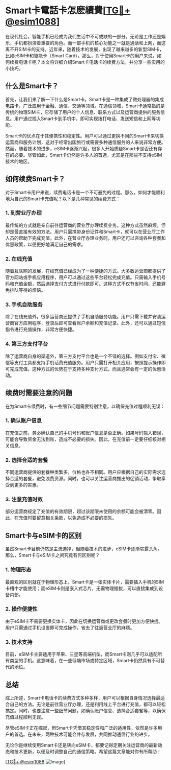 # Smart卡電話卡怎麽續費[[TG💪+ @esim1088](https://t.me/s/esim1088)]

在现代社会，智能手机已经成为我们生活中不可或缺的一部分。无论是工作还是娱乐，手机都扮演着重要的角色。而一部手机的核心功能之一就是通话和上网，而这离不开SIM卡的支持。近年来，随着技术的发展，出现了越来越多的新型SIM卡，比如eSIM卡和智能卡（Smart Card）。那么，对于使用Smart卡的用户来说，如何续费电话卡呢？本文将详细介绍Smart卡电话卡的续费方法，并分享一些实用的小技巧。

## 什么是Smart卡？

首先，让我们来了解一下什么是Smart卡。Smart卡是一种集成了微处理器的集成电路卡，广泛应用于金融、通信、交通等领域。在通信领域，Smart卡通常指的是传统的物理SIM卡，它存储了用户的个人信息、联系方式以及运营商提供的服务信息。用户通过插入Smart卡到手机中，即可实现拨打电话、发送短信和上网等功能。

Smart卡的优点在于其便携性和稳定性。用户可以通过更换不同的Smart卡来切换运营商和服务计划，这对于经常出国旅行或需要多种通信服务的人来说非常方便。然而，随着技术的进步，eSIM卡逐渐兴起，很多人开始质疑Smart卡是否还有存在的必要。尽管如此，Smart卡仍然是许多人的首选，尤其是在那些不支持eSIM技术的地区。

## 如何续费Smart卡？

对于Smart卡用户来说，续费电话卡是一个不可避免的过程。那么，如何才能顺利地为自己的Smart卡充值呢？以下是几种常见的续费方式：

### 1. 到营业厅办理

最传统的方式就是亲自前往运营商的营业厅办理续费业务。这种方式虽然麻烦，但却是最直接有效的方法。用户只需携带身份证件和Smart卡，就可以在营业厅工作人员的帮助下完成充值。此外，在营业厅办理业务时，用户还可以咨询各种套餐和优惠政策，以便更好地满足自己的需求。

### 2. 在线充值

随着互联网的发展，在线充值已经成为了一种便捷的方式。大多数运营商都提供了官方网站或手机应用程序，用户可以通过这些平台轻松完成充值。只需输入手机号码和充值金额，然后选择支付方式进行付款即可。这种方式不仅节省时间，还能避免排队等待的烦恼。

### 3. 手机自助服务

除了在线充值外，很多运营商还提供了手机自助服务功能。用户只需下载并安装运营商官方应用程序，登录后即可查看账户余额和充值记录。此外，还可以通过短信指令进行充值操作，非常方便快捷。

### 4. 第三方支付平台

除了运营商自身的渠道外，第三方支付平台也是一个不错的选择。例如支付宝、微信等支付工具都支持手机话费充值服务。用户只需打开相关应用，按照提示操作即可完成充值。这种方式的优势在于支持多种支付方式，而且通常会有一定的优惠活动。

## 续费时需要注意的问题

在为Smart卡续费时，有一些细节问题需要特别注意，以确保充值过程顺利无误：

### 1. 确认账户信息

在充值之前，务必确认自己的手机号码和账户信息是否正确。如果号码输入错误，可能会导致资金无法到账，造成不必要的损失。因此，在充值前一定要仔细核对相关信息。

### 2. 选择合适的套餐

不同运营商提供的套餐种类繁多，价格也各不相同。用户应根据自己的实际需求选择合适的套餐，避免浪费资源。同时，也可以关注运营商推出的促销活动，争取享受到更多的实惠。

### 3. 注意充值时效

部分运营商规定了充值的有效期限，超过该期限未使用的余额可能会被清零。因此，在充值时要留意相关条款，以免造成不必要的损失。

## Smart卡与eSIM卡的区别

虽然Smart卡目前仍然是主流选择，但随着技术的进步，eSIM卡逐渐崭露头角。那么，Smart卡与eSIM卡之间究竟有何区别呢？

### 1. 物理形态

最直观的区别就在于物理形态上。Smart卡是一张实体卡片，需要插入手机的SIM卡槽中才能使用；而eSIM卡则是嵌入式芯片，无需物理插拔，可以直接集成到设备内部。

### 2. 操作便捷性

由于eSIM卡不需要更换实体卡，因此在切换运营商或更改套餐时更加方便快捷。用户只需通过手机设置即可完成操作，省去了往返营业厅的麻烦。

### 3. 技术支持

目前，eSIM卡主要适用于苹果、三星等高端机型，而Smart卡则几乎可以适配所有类型的手机。这意味着，在一些低端市场或特定区域，Smart卡仍然具有不可替代的地位。

## 总结

综上所述，Smart卡电话卡的续费方式多种多样，用户可以根据自身情况选择最适合自己的方法。无论是前往营业厅办理，还是利用线上平台进行充值，都可以轻松搞定。同时，也要注意一些细节问题，如确认账户信息、选择合适套餐等，以确保充值过程顺利无误。

尽管eSIM卡正在崛起，但Smart卡凭借其稳定性和广泛的适用性，依然是许多用户的首选。在未来，两种技术可能会并存发展，共同推动通信行业的进步。

无论你是继续使用Smart卡还是转向eSIM卡，都要记得定期关注运营商的最新动态和技术更新，以便及时调整自己的通信策略。希望这篇文章能对你有所帮助！

[[TG💪+ @esim1088](https://t.me/s/esim1088) ![Image](https://i.postimg.cc/4NQfJmqS/Snipaste-2025-05-13-00-14-12.png)]